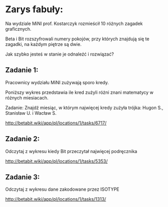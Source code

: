 # Zarys fabuły: 

Na wydziale MiNI prof. Kostarczyk rozmieścił 10 różnych zagadek graficznych. 

Beta i Bit rozszyfrowali numery pokojów, przy których znajdują się te zagadki, na każdym piętrze są dwie.

Jak szybko jesteś w stanie je odnaleźć i rozwiązać?

## Zadanie 1:

Pracownicy wydziału MiNI zużywają sporo kredy. 

Poniższy wykres przedstawia ile kred zużyli różni znani matematycy w różnych miesiacach.

Zadanie: Znajdź miesiąc, w którym najwięcej kredy zużyła trójka: Hugon S., Stanisław U. i Wacław S.

http://betabit.wiki/app/pl/locations/1/tasks/6717/

## Zadanie 2:

Odczytaj z wykresu kiedy Bit przeczytał najwięcej podręcznika

http://betabit.wiki/app/pl/locations/1/tasks/5353/


## Zadanie 3:

Odczytaj z wykresu dane zakodowane przez ISOTYPE

http://betabit.wiki/app/pl/locations/1/tasks/1313/

